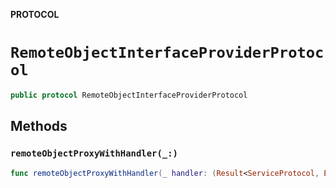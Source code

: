 **PROTOCOL**

# `RemoteObjectInterfaceProviderProtocol`

```swift
public protocol RemoteObjectInterfaceProviderProtocol
```

## Methods
### `remoteObjectProxyWithHandler(_:)`

```swift
func remoteObjectProxyWithHandler(_ handler: (Result<ServiceProtocol, Error>) -> Void)
```
